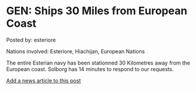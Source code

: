 # GEN: Ships 30 Miles from European Coast

Posted by: esteriore

Nations involved: Esteriore, Hiachijan, European Nations

The entire Esterian navy has been stationned 30 Kilometres away from the European coast. Solborg has 14 minutes to respond to our requests.

[Add a news article to this post](http://solborg.xyz/rp/admin.php?event=2016-11-15_ships-30-miles-from-european-coast-esteriore)

